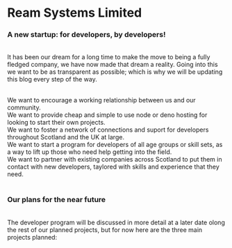 # Ream Systems Limited #

### A new startup: for developers, by developers! ###

<br> It has been our dream for a long time to make the move to being a fully fledged company, we have now made that dream a reality.
Going into this we want to be as transparent as possible; which is why we will be updating this blog every step of the way. <br><br>

We want to encourage a working relationship between us and our community. <br>
We want to provide cheap and simple to use node or deno hosting for looking to start their own projects. <br>
We want to foster a network of connections and suport for developers throughout Scotland and the UK at large. <br>
We want to start a program for developers of all age groups or skill sets, as a way to lift up those who need help getting into the field. <br>
We want to partner with existing companies across Scotland to put them in contact with new developers, taylored with skills and experience that they need. <br><br>


### Our plans for the near future ###
<br> The developer program will be discussed in more detail at a later date olong the rest of our planned projects, but for now here are the three main projects planned:<br>